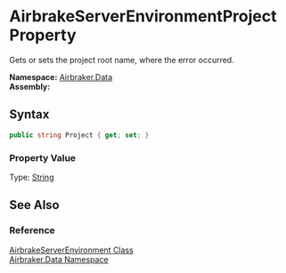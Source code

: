 AirbrakeServerEnvironmentProject Property
=========================================
Gets or sets the project root name, where the error occurred.

**Namespace:** [Airbraker.Data][1]  
**Assembly:**

Syntax
------

```csharp
public string Project { get; set; }
```

### Property Value
Type: [String][2]

See Also
--------

### Reference
[AirbrakeServerEnvironment Class][3]  
[Airbraker.Data Namespace][1]  

[1]: ../README.md
[2]: http://msdn.microsoft.com/en-us/library/s1wwdcbf
[3]: README.md